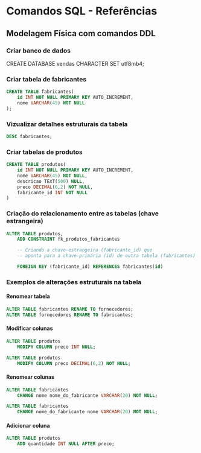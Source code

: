 # Comandos SQL - Referências

## Modelagem Física com comandos DDL

### Criar banco de dados

CREATE DATABASE vendas CHARACTER SET utf8mb4;

### Criar tabela de fabricantes

```sql
CREATE TABLE fabricantes(
    id INT NOT NULL PRIMARY KEY AUTO_INCREMENT,
    nome VARCHAR(45) NOT NULL
);
```

### Vizualizar detalhes estruturais da tabela

```sql
DESC fabricantes;
```

### Criar tabelas de produtos

```sql
CREATE TABLE produtos(
    id INT NOT NULL PRIMARY KEY AUTO_INCREMENT,
    nome VARCHAR(45) NOT NULL,
    descricao TEXT(500) NULL,
    preco DECIMAL(6,2) NOT NULL,
    fabricante_id INT NOT NULL
)
```

### Criação do relacionamento entre as tabelas (chave estrangeira)

```sql
ALTER TABLE produtos,
    ADD CONSTRAINT fk_produtos_fabricantes

    -- Criando a chave-estrangeira (fabricante_id) que
    -- aponta para a chave-primária (id) de outra tabela (fabricantes)

    FOREIGN KEY (fabricante_id) REFERENCES fabricantes(id)
```

### Exemplos de alterações estruturais na tabela

#### Renomear tabela

```sql
ALTER TABLE fabricantes RENAME TO fornecedores;
ALTER TABLE fornecedores RENAME TO fabricantes;
```

#### Modificar colunas
```sql
ALTER TABLE produtos
    MODIFY COLUMN preco INT NULL;

ALTER TABLE produtos
    MODIFY COLUMN preco DECIMAL(6,2) NOT NULL;
```

#### Renomear colunas

```sql
ALTER TABLE fabricantes
    CHANGE nome nome_do_fabricante VARCHAR(20) NOT NULL;

ALTER TABLE fabricantes
    CHANGE nome_do_fabricante nome VARCHAR(20) NOT NULL;
```

#### Adicionar coluna

```sql
ALTER TABLE produtos
    ADD quantidade INT NULL AFTER preco;
```